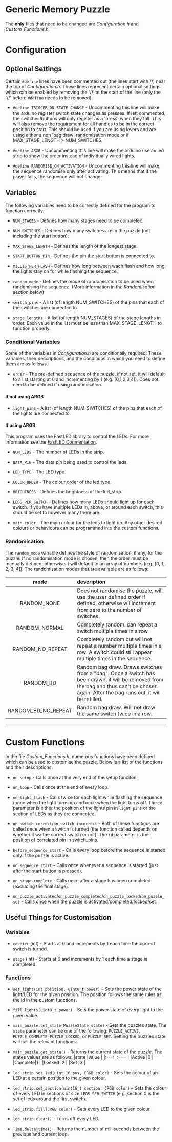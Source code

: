 # Generic Memory Puzzle

The **only** files that need to ba changed are *Configuration.h* and *Custom_Functions.h*.

# Configuration

## Optional Settings

Certain `#define` lines have been commented out (the lines start with //) near the top of *Configuration.h*. These lines represent certain optional settings which can be enabled by removing the '//' at the start of the line (only the '//' before `#define` needs to be removed).

 - `#define TRIGGER_ON_STATE_CHANGE` - Uncommenting this line will make the arduino register switch state changes as presses. If left commented, the switches/buttons will only register as a 'press' when they fall. This will also remove the requirement for all handles to be in the correct position to start. This should be used if you are using levers and are using either a non 'bag draw' randomisation mode or if MAX_STAGE_LENGTH > NUM_SWITCHES.

 - `#define ARGB` - Uncommenting this line will make the arduino use an led strip to show the order instead of individually wired lights.

 - `#define RANDOMISE_ON_ACTIVATION` - Uncommenting this line will make the sequence randomise only after activating. This means that if the player fails, the sequence will not change.

## Variables

The following variables need to be correctly defined for the program to function correctly.

 - `NUM_STAGES` - Defines how many stages need to be completed.

 - `NUM_SWITCHES` - Defines how many switches are in the puzzle (not including the start button).

 - `MAX_STAGE_LENGTH` - Defines the length of the longest stage.

 - `START_BUTTON_PIN` - Defines the pin the start button is connected to.

 - `MILLIS_PER_FLASH` - Defines how long between wach flash and how long the lights stay on for while flashing the sequence.

 - `random_mode` - Defines the mode of randomisation to be used when randomising the sequence. (More information in the *Randomisation* section below)

 - `switch_pins` - A list (of length NUM_SWITCHES) of the pins that each of the switches are connected to.

 - `stage_lengths` - A list (of length NUM_STAGES) of the stage lengths in order. Each value in the list must be less than MAX_STAGE_LENGTH to function properly.

### Conditional Variables

Some of the variables in *Configuration.h* are conditionally required. These variables, their descriptions, and the conditions in which you need to define them are as follows.

 - `order` - The pre-defined sequence of the puzzle. if not set, it will default to a list starting at 0 and incrementing by 1 (e.g. [0,1,2,3,4]). Does not need to be defined if using randomisation.

#### If not using ARGB

 - `light_pins` - A list (of length NUM_SWITCHES) of the pins that each of the lights are connected to.

#### If using ARGB

This program uses the FastLED library to control the LEDs. For more information see the [FastLED Doumentation](https://fastled.io/docs/).

 - `NUM_LEDS` - The number of LEDs in the strip.

 - `DATA_PIN` - The data pin being used to control the leds.

 - `LED_TYPE` - The LED type.

 - `COLOR_ORDER` - The colour order of the led type.

 - `BRIGHTNESS` - Defines the brightness of the led_strip.

 - `LEDS_PER_SWITCH` - Defines how many LEDs should light up for each switch. If you have multiple LEDs in, above, or around each switch, this should be set to however many there are.

 - `main_color` - The main colour for the leds to light up. Any other desired colours or behaviours can be programmed into the custom functions.

### Randomisation

The `random_mode` variable defines the style of randomisation, if any, for the puzzle. If no randomisation mode is chosen, then the order must be manually defined, otherwise it will default to an array of numbers (e.g. [0, 1, 2, 3, 4]). The randomisation modes that are available are as follows:

| mode | description |
|:---:|:---|
| RANDOM_NONE | Does not randomise the puzzle, will use the user defined order if defined, otherwise wil increment from zero to the number of switches. |
| RANDOM_NORMAL | Completely random. can repeat a switch multiple times in a row |
| RANDOM_NO_REPEAT | Completely random but will not repeat a number multiple times in a row. A switch could still appear multiple times in the sequence.
| RANDOM_BD | Random bag draw. Draws switches from a "bag". Once a switch has been drawn, it will be removed from the bag and thus can't be chosen again. After the bag runs out, it will be refilled. |
| RANDOM_BD_NO_REPEAT | Random bag draw. Will not draw the same switch twice in a row. |

---

# Custom Functions

In the file *Custom_Functions.h*, numerous functions have been defined which can be used to customise the puzzle. Below is a list of the functions and their descriptions.

 - `on_setup` - Calls once at the very end of the setup funciton.

 - `on_loop` - Calls once at the end of every loop.

 - `on_light_flash` - Calls twice for each light while flashing the sequence (once when the light turns on and once when the light turns off. The `id` parameter is either the position of the lights pin in `light_pins` or the section of LEDs as they are connected.

 - `on_switch_correct`/`on_switch_incorrect` - Both of these functions are called once when a switch is turned (the function called depends on whether it wa the correct switch or not). The `id` parameter is the position of correlated pin in switch_pins.

 - `before_sequence_start` - Calls every loop before the sequence is started only if the puzzle is active.

 - `on_sequence_start` - Calls once whenever a sequence is started (just after the start button is pressed).

 - `on_stage_complete` - Calls once after a stage has been completed (excluding the final stage).

 - `on_puzzle_activated`/`on_puzzle_completed`/`on_puzzle_locked`/`on_puzzle_set` - Calls once when the puzzle is activated/completed/locked/set.

## Useful Things for Customisation

### Variables

 - `counter` (int) - Starts at 0 and increments by 1 each time the correct switch is turned.

 - `stage` (int) - Starts at 0 and increments by 1 each time a stage is completed.

### Functions

 - `set_light(int position, uint8_t power)` - Sets the power state of the light/LED for the given position. The position follows the same rules as the id in the custom functions.

 - `fill_lights(uint8_t power)` - Sets the power state of every light to the given value.

 - `main_puzzle.set_state(PuzzleState state)` - Sets the puzzles state. The `state` parameter can be one of the following: `PUZZLE_ACTIVE`, `PUZZLE_COMPLETE`, `PUZZLE_LOCKED`, or `PUZZLE_SET`. Setting the puzzles state will call the relevant functions.

 - `main_puzzle.get_state()` - Returns the current state of the puzzle. The states values are as follows:
|state   |value |
|:---:   |:---- |
|Active  |0     |
|Complete|1     |
|Locked  |2     |
|Set     |3     |

 - `led_strip.set_led(uint_16 pos, CRGB color)` - Sets the colour of an LED at a certain position to the given colour.

 - `led_strip.set_section(uint16_t section, CRGB color)` - Sets the colour of every LED in sections of size `LEDS_PER_SWITCH` (e.g. section 0 is the set of leds around the first switch).

 - `led_strip.fill(CRGB color)` - Sets every LED to the given colour.

 - `led_strip.clear()` - Turns off every LED.

 - `Time.delta_time()` - Returns the number of milliseconds between the previous and current loop.
